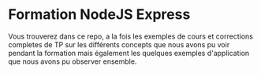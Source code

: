 # Formation NodeJS Express

Vous trouverez dans ce repo, a la fois les exemples de cours et corrections completes de TP sur les différents concepts que nous avons pu voir pendant la formation mais également les quelques exemples d'application que nous avons pu observer ensemble. 
